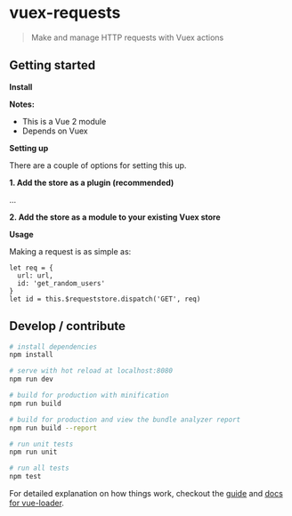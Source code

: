# vuex-requests

> Make and manage HTTP requests with Vuex actions

## Getting started

**Install**

**Notes:**

* This is a Vue 2 module
* Depends on Vuex

**Setting up**

There are a couple of options for setting this up.

**1. Add the store as a plugin (recommended)**

...

**2. Add the store as a module to your existing Vuex store**

**Usage**

Making a request is as simple as:

```
let req = {
  url: url,
  id: 'get_random_users'
}
let id = this.$requeststore.dispatch('GET', req)
```

## Develop / contribute

``` bash
# install dependencies
npm install

# serve with hot reload at localhost:8080
npm run dev

# build for production with minification
npm run build

# build for production and view the bundle analyzer report
npm run build --report

# run unit tests
npm run unit

# run all tests
npm test
```

For detailed explanation on how things work, checkout the [guide](http://vuejs-templates.github.io/webpack/) and [docs for vue-loader](http://vuejs.github.io/vue-loader).
